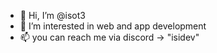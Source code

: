 - 👋 Hi, I’m @isot3
- 👀 I’m interested in web and app development
- 📫 you can reach me via discord -> "isidev"
